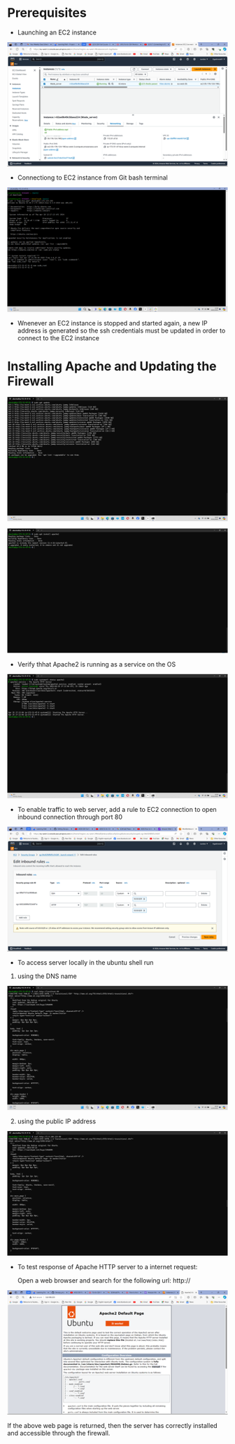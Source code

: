 # Prerequisites

* Launching an EC2 instance

![photo](Images/EC2.png)



* Connectiong to EC2 instance from Git bash terminal

![photo](Images/EC2connect.png) 

* Wnenever an EC2 instance is stopped and started again, a new IP address is generated so the ssh credentials must be updated in order to connect to the EC2 instance


# Installing Apache and Updating the Firewall

![photo](Images/apacheupd.png)

![photo](Images/apacheinst.png)


* Verify thhat Apache2 is running as a service on the OS

![photo](Images/apache2.png)


* To enable traffic to web server, add a rule to EC2 connection to open inbound connection through port 80

![photo](Images/port80.png)



* To access server locally in the ubuntu shell run

1. using the DNS name

![photo](Images/curllocal1.png)


2. using the public IP address

![photo](Images/curlip1.png)


* To test response of Apache HTTP server to a internet request:

  Open a web browser and search for the following url: http://<public ip address>


![photo](Images/webpage.png)

If the above web page is returned, then the server has correctly installed and accessible through the firewall.


  



